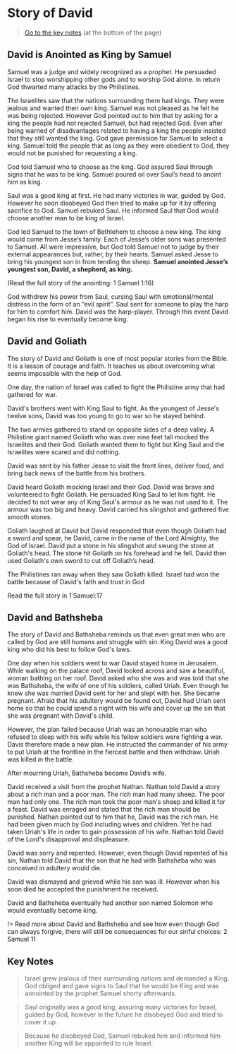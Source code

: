 # Story of David

> [Go to the key notes](david?id=key-notes) (at the bottom of the page)

## David is Anointed as King by Samuel

Samuel was a judge and widely recognized as a prophet. He persuaded Israel to stop worshipping other gods and to worship God alone. In return God thwarted many attacks by the Philistines.

The Israelites saw that the nations surrounding them had kings. They were jealous and wanted their own king. Samuel was not pleased as he felt he was being rejected. However God pointed out to him that by asking for a king the people had not rejected Samuel, but had rejected God. Even after being warned of disadvantages related to having a king the people insisted that they still wanted the king. God gave permission for Samuel to select a king. Samuel told the people that as long as they were obedient to God, they would not be punished for requesting a king.

God told Samuel who to choose as the king. God assured Saul through signs that he was to be king. Samuel poured oil over Saul’s head to anoint him as king.

Saul was a good king at first. He had many victories in war, guided by God. However he soon disobeyed God then tried to make up for it by offering sacrifice to God. Samuel rebuked Saul. He informed Saul that God would choose another man to be king of Israel.

God led Samuel to the town of Bethlehem to choose a new king. The king would come from Jesse’s family. Each of Jesse’s older sons was presented to Samuel. All were impressive, but God told Samuel not to judge by their external appearances but, rather, by their hearts. Samuel asked Jesse to bring his youngest son in from tending the sheep. **Samuel anointed Jesse’s youngest son, David, a shepherd, as king.**

(Read the full story of the anointing: 1 Samuel 1:16)

God withdrew his power from Saul, cursing Saul with emotional/mental distress in the form of an “evil spirit”. Saul sent for someone to play the harp for him to comfort him. David was the harp-player. Through this event David began his rise to eventually become king.

## David and Goliath

The story of David and Goliath is one of most popular stories from the Bible. It is a lesson of courage and faith. It teaches us about overcoming what seems impossible with the help of God.

One day, the nation of Israel was called to fight the Philistine army that had gathered for war.

David's brothers went with King Saul to fight. As the youngest of Jesse's twelve sons, David was too young to go to war so he stayed behind.

The two armies gathered to stand on opposite sides of a deep valley. A Philistine giant named Goliath who was over nine feet tall mocked the Israelites and their God. Goliath wanted them to fight but King Saul and the Israelites were scared and did nothing.

David was sent by his father Jesse to visit the front lines, deliver food, and bring back news of the battle from his brothers.

David heard Goliath mocking Israel and their God. David was brave and volunteered to fight Goliath. He persuaded King Saul to let him fight. He decided to not wear any of King Saul's armour as he was not used to it. The armour was too big and heavy. David carried his slingshot and gathered five smooth stones.

Goliath laughed at David but David responded that even though Goliath had a sword and spear, he David, came in the name of the Lord Almighty, the God of Israel. David put a stone in his slingshot and swung the stone at Goliath's head. The stone hit Goliath on his forehead and he fell. David then used Goliath's own sword to cut off Goliath’s head.

The Philistines ran away when they saw Goliath killed. Israel had won the battle because of David's faith and trust in God

Read the full story in 1 Samuel:17

## David and Bathsheba

The story of David and Bathsheba reminds us that even great men who are called by God are still humans and struggle with sin. King David was a good king who did his best to follow God's laws.

One day when his soldiers went to war David stayed home in Jerusalem. While walking on the palace roof, David looked across and saw a beautiful, woman bathing on her roof. David asked who she was and was told that she was Bathsheba, the wife of one of his soldiers, called Uriah. Even though he knew she was married David sent for her and slept with her. She became pregnant. Afraid that his adultery would be found out, David had Uriah sent home so that he could spend a night with his wife and cover up the sin that she was pregnant with David's child.

However, the plan failed because Uriah was an honourable man who refused to sleep with his wife while his fellow soldiers were fighting a war. Davis therefore made a new plan. He instructed the commander of his army to put Uriah at the frontline in the fiercest battle and then withdraw. Uriah was killed in the battle.

After mourning Uriah, Bathsheba became David’s wife.

David received a visit from the prophet Nathan. Nathan told David a story about a rich man and a poor man. The rich man had many sheep. The poor man had only one. The rich man took the poor man's sheep and killed it for a feast. David was enraged and stated that the rich man should be punished. Nathan pointed out to him that he, David was the rich man. He had been given much by God including wives and children. Yet he had taken Uriah's life in order to gain possession of his wife. Nathan told David of the Lord's disapproval and displeasure.

David was sorry and repented. However, even though David repented of his sin, Nathan told David that the son that he had with Bathsheba who was conceived in adultery would die.

David was dismayed and grieved while his son was ill. However when his soon died he accepted the punishment he received.

David and Bathsheba eventually had another son named Solomon who would eventually become king.

!> Read more about David and Bathsheba and see how even though God can always forgive, there will still be consequences for our sinful choices: 2 Samuel 11

## Key Notes

> Israel grew jealous of their surrounding nations and demanded a King. God obliged and gave signs to Saul that he would be King and was annointed by the prophet Samuel shorty afterwards.

> Saul originally was a good king, assuring many victories for Israel, guided by God, however in the future he disobeyed God and tried to cover it up.

> Because he disobeyed God, Samuel rebuked him and informed him another King will be appointed to rule Israel.